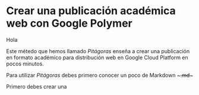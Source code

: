 # Crear una publicación académica web con Google Polymer

Hola

Este métedo que hemos llamado *Pitágoras* enseña a crear una publicación en formato académico para distribución web en Google Cloud Platform en pocos minutos.

Para utilizar *Pitágoras* debes primero conocer un poco de Markdown ~~~.md~~~ 



Primero debes crear una 